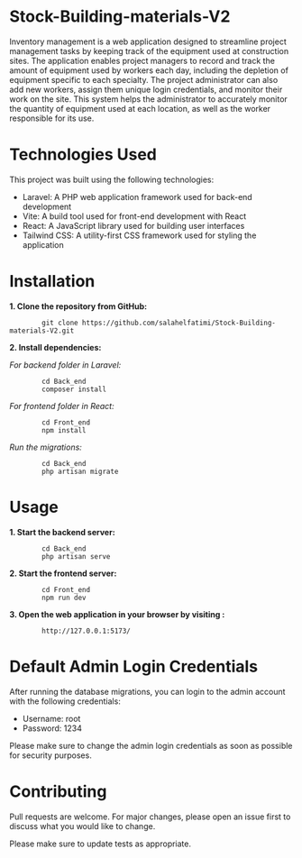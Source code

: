 # Stock-Building-materials-V2

Inventory management is a web application designed to streamline project management tasks by keeping track of the equipment used at construction sites. The application enables project managers to record and track the amount of equipment used by workers each day, including the depletion of equipment specific to each specialty. The project administrator can also add new workers, assign them unique login credentials, and monitor their work on the site. This system helps the administrator to accurately monitor the quantity of equipment used at each location, as well as the worker responsible for its use.

# Technologies Used

This project was built using the following technologies:

- Laravel: A PHP web application framework used for back-end development
- Vite: A build tool used for front-end development with React
- React: A JavaScript library used for building user interfaces
- Tailwind CSS: A utility-first CSS framework used for styling the application

# Installation

**1. Clone the repository from GitHub:**

            git clone https://github.com/salahelfatimi/Stock-Building-materials-V2.git

**2. Install dependencies:**

*For backend folder in Laravel:*

            cd Back_end
            composer install

*For frontend folder in React:*

            cd Front_end
            npm install
 
*Run the migrations:*
 
            cd Back_end
            php artisan migrate
 

# Usage

**1. Start the backend server:**

            cd Back_end
            php artisan serve

**2. Start the frontend server:**

            cd Front_end
            npm run dev

**3. Open the web application in your browser by visiting :**

            http://127.0.0.1:5173/
            
# Default Admin Login Credentials

After running the database migrations, you can login to the admin account with the following credentials:

- Username: root
- Password: 1234

Please make sure to change the admin login credentials as soon as possible for security purposes.

# Contributing

   Pull requests are welcome. For major changes, please open an issue first to discuss what you would like to change.

   Please make sure to update tests as appropriate.

